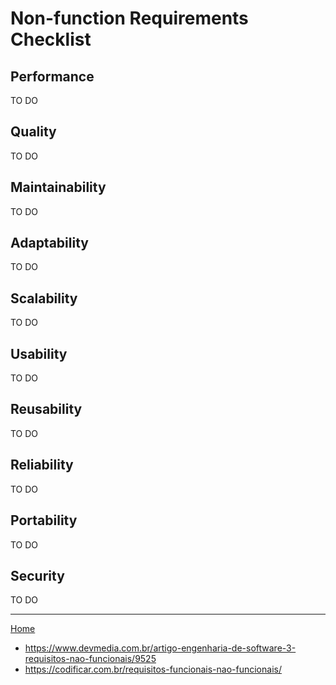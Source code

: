 # Non-function Requirements Checklist

## Performance

TO DO

## Quality

TO DO

## Maintainability

TO DO

## Adaptability

TO DO

## Scalability

TO DO

## Usability

TO DO

## Reusability

TO DO

## Reliability

TO DO

## Portability

TO DO

## Security

TO DO

---

[Home](../README.md)

- https://www.devmedia.com.br/artigo-engenharia-de-software-3-requisitos-nao-funcionais/9525
- https://codificar.com.br/requisitos-funcionais-nao-funcionais/
